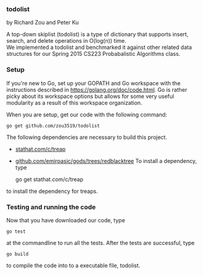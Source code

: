 ### todolist

by Richard Zou and Peter Ku

A top-down skiplist (todolist) is a type of dictionary that supports 
insert, search, and delete operations in O(log(n)) time.  
We implemented a todolist and benchmarked it against
other related data structures for our
Spring 2015
CS223 Probabalistic Algorithms class.

### Setup 

If you're new to Go, set up your GOPATH and Go workspace with
the instructions described in https://golang.org/doc/code.html.  Go
is rather picky about its workspace options but allows for some
very useful modularity as a result of this workspace organization.

When you are setup, get our code with the following command:

    go get github.com/zou3519/todolist

The following dependencies are necessary to build this project. 
- [stathat.com/c/treap](stathat.com/c/treap)
- [github.com/emirpasic/gods/trees/redblacktree](github.com/emirpasic/gods/trees/redblacktree)
To install a dependency, type
  
    go get stathat.com/c/treap

to install the dependency for treaps.

### Testing and running the code

Now that you have downloaded our code, type 

    go test

at the commandline to run all the tests. After the tests are successful, type

    go build

to compile the code into to a executable file, todolist.  